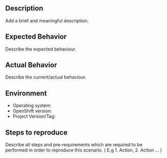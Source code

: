## Description
Add a brief and meaningful description.

## Expected Behavior
Describe the expected behaviour. 

## Actual Behavior
Describe the current/actual behaviour.

## Environment

* Operating system:
* OpenShift version:
* Project Version/Tag:

## Steps to reproduce
Describe all steps and pre-requirements which are required to be performed in order to reproduce this scenario. ( E.g 1. Action, 2. Action ... )
